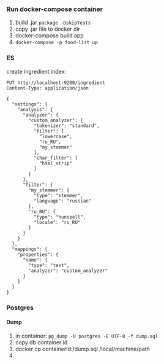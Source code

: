 ### Run docker-compose container
1) build .jar ```package -DskipTests```
2) copy .jar file to docker dir
3) docker-compose build app
4) ```docker-compose -p food-list up```

### ES
create ingredient index:

```
PUT http://localhost:9200/ingredient
Content-Type: application/json

{
  "settings": {
    "analysis": {
      "analyzer": {
        "custom_analyzer": {
          "tokenizer": "standard",
          "filter": [
            "lowercase",
            "ru_RU",
            "my_stemmer"
          ],
          "char_filter": [
            "html_strip"
          ]
        }
      },
      "filter": {
        "my_stemmer": {
          "type": "stemmer",
          "language": "russian"
        },
        "ru_RU": {
          "type": "hunspell",
          "locale": "ru_RU"
        }
      }
    }
  },
  "mappings": {
    "properties": {
      "name": {
        "type": "text",
        "analyzer": "custom_analyzer"
      }
    }
  }
}
```
### Postgres
#### Dump
1) in container: `pg_dump -U postgres -E UTF-8 -f dump.sql`
2) copy db container id
3) docker cp containerId:/dump.sql /local/machine/path
4) 